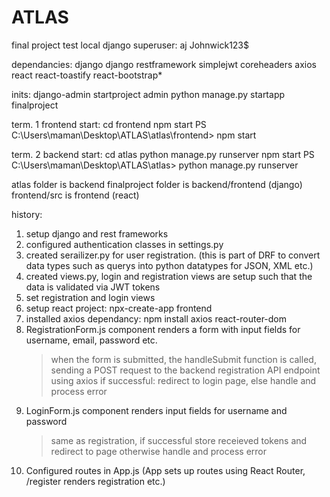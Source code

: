 # ATLAS
 final project
test local django superuser: 
aj
Johnwick123$

dependancies:
django
django restframework
simplejwt
coreheaders
axios
react
react-toastify
react-bootstrap*


inits:
django-admin startproject admin
python manage.py startapp finalproject

term. 1 frontend start:
cd frontend
npm start
PS C:\Users\maman\Desktop\ATLAS\atlas\frontend> npm start

term. 2 backend start: 
cd atlas 
python manage.py runserver
npm start
PS C:\Users\maman\Desktop\ATLAS\atlas> python manage.py runserver

atlas folder is backend 
finalproject folder is backend/frontend (django)
frontend/src is frontend (react)










history:
1. setup django and rest frameworks
2. configured authentication classes in settings.py
3. created serailizer.py for user registration. (this is part of DRF to convert data types such as querys into python datatypes for JSON, XML etc.)
4. created views.py, login and registration views are setup such that the data is validated via JWT tokens
5. set registration and login views
6. setup react project: npx-create-app frontend
7. installed axios dependancy: npm install axios react-router-dom
8. RegistrationForm.js component renders a form with input fields for username, email, password etc.
   > when the form is submitted, the handleSubmit function is called, sending a POST request to the backend registration API endpoint using axios
   > if successful: redirect to login page, else handle and process error
9. LoginForm.js component renders input fields for username and password
   > same as registration, if successful store receieved tokens and redirect to page
   > otherwise handle and process error
10. Configured routes in App.js (App sets up routes using React Router, /register renders registration etc.)
